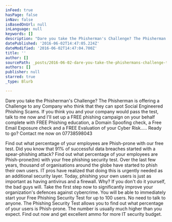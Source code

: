 ```yaml
---
inFeed: true
hasPage: false
inNav: false
isBasedOnUrl: null
inLanguage: null
keywords: []
description: "Dare you take the Phisherman's Challenge? The Phisherman is offering a Challenge to any Company who think that they can spot Social Engineered Phishing Scams. If you think you and your company would pass the test, talk to me now and I'll set up a FREE phishing campaign on your behalf complete with FREE Phishing education, a Domain Spoofing check, a Free Email Exposure check and a FREE Evaluation of your Cyber Risk..... Ready to go? Contact me now on 07738598043"
datePublished: '2016-06-02T14:47:05.224Z'
dateModified: '2016-06-02T14:47:04.700Z'
title: ''
author: []
sourcePath: _posts/2016-06-02-dare-you-take-the-phishermans-challenge-the-phisherman-is.md
authors: []
publisher: null
starred: true
_type: Blurb

---
```

Dare you take the Phisherman's Challenge? The Phisherman is offering a Challenge to any Company who think that they can spot Social Engineered Phishing Scams. If you think you and your company would pass the test, talk to me now and I'll set up a FREE phishing campaign on your behalf complete with FREE Phishing education, a Domain Spoofing check, a Free Email Exposure check and a FREE Evaluation of your Cyber Risk..... Ready to go? Contact me now on 07738598043

Find out what percentage of your employees are Phish-prone with our free test. Did you know that 91% of successful data breaches started with a spear-phishing attack? Find out what percentage of your employees are Phish-prone(tm) with your free phishing security test. Over the last few years, thousand of organisations around the globe have started to phish their own users. IT pros have realized that doing this is urgently needed as an additional security layer. Today, phishing your own users is just as important as having antivirus and a firewall. Why? If you don't do it yourself, the bad guys will. Take the first step now to significantly improve your organization's defences against cybercrime. You will be able to immediately start your Free Phishing Security Test for up to 100 users. No need to talk to anyone. The Phishing Security Test allows you to find out what percentage of your users is Phish-prone. The number is usually much higher than you expect. Find out now and get excellent ammo for more IT security budget.